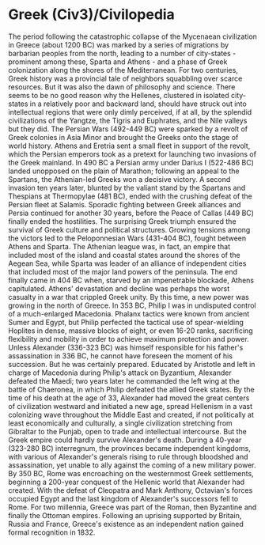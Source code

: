 # Greek (Civ3)/Civilopedia

The period following the catastrophic collapse of the Mycenaean civilization in Greece (about 1200 BC) was marked by a series of migrations by barbarian peoples from the north, leading to a number of city-states - prominent among these, Sparta and Athens - and a phase of Greek colonization along the shores of the Mediterranean. For two centuries, Greek history was a provincial tale of neighbors squabbling over scarce resources. But it was also the dawn of philosophy and science. There seems to be no good reason why the Hellenes, clustered in isolated city-states in a relatively poor and backward land, should have struck out into intellectual regions that were only dimly perceived, if at all, by the splendid civilizations of the Yangtze, the Tigris and Euphrates, and the Nile valleys but they did.
The Persian Wars (492-449 BC) were sparked by a revolt of Greek colonies in Asia Minor and brought the Greeks onto the stage of world history. Athens and Eretria sent a small fleet in support of the revolt, which the Persian emperors took as a pretext for launching two invasions of the Greek mainland. In 490 BC a Persian army under Darius I (522-486 BC) landed unopposed on the plain of Marathon; following an appeal to the Spartans, the Athenian-led Greeks won a decisive victory. A second invasion ten years later, blunted by the valiant stand by the Spartans and Thespians at Thermopylae (481 BC), ended with the crushing defeat of the Persian fleet at Salamis. Sporadic fighting between Greek alliances and Persia continued for another 30 years, before the Peace of Callas (449 BC) finally ended the hostilities. The surprising Greek triumph ensured the survival of Greek culture and political structures.
Growing tensions among the victors led to the Peloponnesian Wars (431-404 BC), fought between Athens and Sparta. The Athenian league was, in fact, an empire that included most of the island and coastal states around the shores of the Aegean Sea, while Sparta was leader of an alliance of independent cities that included most of the major land powers of the peninsula. The end finally came in 404 BC when, starved by an impenetrable blockade, Athens capitulated. Athens' devastation and decline was perhaps the worst casualty in a war that crippled Greek unity.
By this time, a new power was growing in the north of Greece. In 353 BC, Philip I was in undisputed control of a much-enlarged Macedonia. Phalanx tactics were known from ancient Sumer and Egypt, but Philip perfected the tactical use of spear-wielding Hoplites in dense, massive blocks of eight, or even 16-20 ranks, sacrificing flexibility and mobility in order to achieve maximum protection and power. Unless Alexander (336-323 BC) was himself responsible for his father's assassination in 336 BC, he cannot have foreseen the moment of his succession. But he was certainly prepared. Educated by Aristotle and left in charge of Macedonia during Philip's attack on Byzantium, Alexander defeated the Maedi; two years later he commanded the left wing at the battle of Chaeronea, in which Philip defeated the allied Greek states. By the time of his death at the age of 33, Alexander had moved the great centers of civilization westward and initiated a new age, spread Hellenism in a vast colonizing wave throughout the Middle East and created, if not politically at least economically and culturally, a single civilization stretching from Gibraltar to the Punjab, open to trade and intellectual intercourse.
But the Greek empire could hardly survive Alexander's death. During a 40-year (323-280 BC) interregnum, the provinces became independent kingdoms, with various of Alexander's generals rising to rule through bloodshed and assassination, yet unable to ally against the coming of a new military power. By 350 BC, Rome was encroaching on the westernmost Greek settlements, beginning a 200-year conquest of the Hellenic world that Alexander had created. With the defeat of Cleopatra and Mark Anthony, Octavian's forces occupied Egypt and the last kingdom of Alexander's successors fell to Rome. For two millennia, Greece was part of the Roman, then Byzantine and finally the Ottoman empires. Following an uprising supported by Britain, Russia and France, Greece's existence as an independent nation gained formal recognition in 1832.
